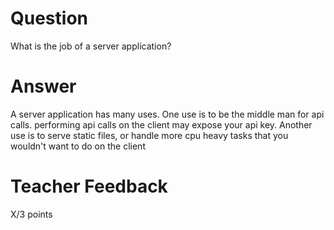 # Question

What is the job of a server application?

# Answer
A server application has many uses. One use is to be the middle man for api calls. performing api calls on the client may expose your api key. Another use is to serve static files, or handle more cpu heavy tasks that you wouldn't want to do on the client 
# Teacher Feedback

X/3 points